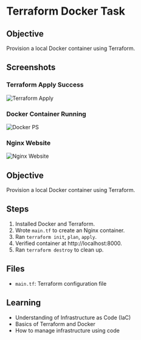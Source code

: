 # Terraform Docker Task

## Objective
Provision a local Docker container using Terraform.

## Screenshots

### Terraform Apply Success
![Terraform Apply](screenshots/terraform-apply.png)

### Docker Container Running
![Docker PS](screenshots/docker-ps.png)

### Nginx Website
![Nginx Website](screenshots/nginx-website.png)

## Objective
Provision a local Docker container using Terraform.

## Steps
1. Installed Docker and Terraform.
2. Wrote `main.tf` to create an Nginx container.
3. Ran `terraform init`, `plan`, `apply`.
4. Verified container at http://localhost:8000.
5. Ran `terraform destroy` to clean up.

## Files
- `main.tf`: Terraform configuration file

## Learning
- Understanding of Infrastructure as Code (IaC)
- Basics of Terraform and Docker
- How to manage infrastructure using code
